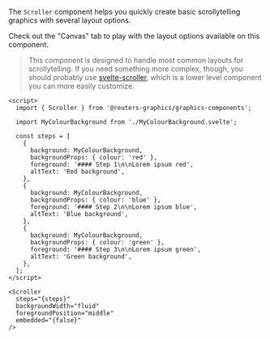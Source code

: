 The `Scroller` component helps you quickly create basic scrollytelling graphics with several layout options.

Check out the "Canvas" tab to play with the layout options available on this component.

> This component is designed to handle most common layouts for scrollytelling. If you need something more complex, though, you should probably use [svelte-scroller](https://github.com/sveltejs/svelte-scroller), which is a lower level component you can more easily customize.

```svelte
<script>
  import { Scroller } from '@reuters-graphics/graphics-components';

  import MyColourBackground from './MyColourBackground.svelte';

  const steps = [
    {
      background: MyColourBackground,
      backgroundProps: { colour: 'red' },
      foreground: '#### Step 1\n\nLorem ipsum red',
      altText: 'Red background',
    },
    {
      background: MyColourBackground,
      backgroundProps: { colour: 'blue' },
      foreground: '#### Step 2\n\nLorem ipsum blue',
      altText: 'Blue background',
    },
    {
      background: MyColourBackground,
      backgroundProps: { colour: 'green' },
      foreground: '#### Step 3\n\nLorem ipsum green',
      altText: 'Green background',
    },
  ];
</script>

<Scroller
  steps="{steps}"
  backgroundWidth="fluid"
  foregroundPosition="middle"
  embedded="{false}"
/>
```
